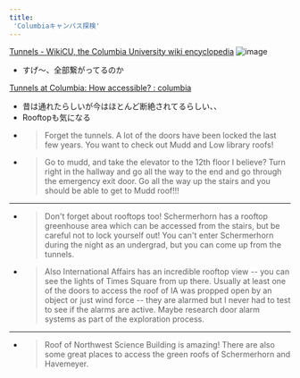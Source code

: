 ```yaml
---
title:
 'Columbiaキャンパス探検'
---
```


[Tunnels - WikiCU, the Columbia University wiki encyclopedia](https://www.wikicu.com/Tunnels)
![image](https://www.wikicu.com/images/thumb/8/8a/TunnelSystem.png/1082px-TunnelSystem.png)
- すげ〜、全部繋がってるのか

[Tunnels at Columbia: How accessible? : columbia](https://www.reddit.com/r/columbia/comments/1i5tov/tunnels_at_columbia_how_accessible/)
- 昔は通れたらしいが今はほとんど断絶されてるらしい、、
- Rooftopも気になる
- > Forget the tunnels. A lot of the doors have been locked the last few years. You want to check out Mudd and Low library roofs!
- >  Go to mudd, and take the elevator to the 12th floor I believe? Turn right in the hallway and go all the way to the end and go through the emergency exit door. Go all the way up the stairs and you should be able to get to Mudd roof!!!
- --
- > Don't forget about rooftops too! Schermerhorn has a rooftop greenhouse area which can be accessed from the stairs, but be careful not to lock yourself out! You can't enter Schermerhorn during the night as an undergrad, but you can come up from the tunnels.
- >  Also International Affairs has an incredible rooftop view -- you can see the lights of Times Square from up there. Usually at least one of the doors to access the roof of IA was propped open by an object or just wind force -- they are alarmed but I never had to test to see if the alarms are active. Maybe research door alarm systems as part of the exploration process.
- --
- > Roof of Northwest Science Building is amazing! There are also some great places to access the green roofs of Schermerhorn and Havemeyer.
